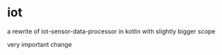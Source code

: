 # iot
a rewrite of iot-sensor-data-processor in kotlin with slightly bigger scope

very important change
